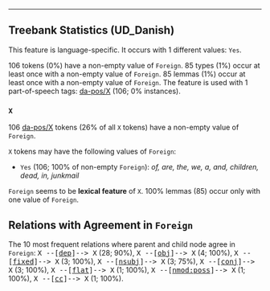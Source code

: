 

--------------------------------------------------------------------------------

## Treebank Statistics (UD_Danish)

This feature is language-specific.
It occurs with 1 different values: `Yes`.

106 tokens (0%) have a non-empty value of `Foreign`.
85 types (1%) occur at least once with a non-empty value of `Foreign`.
85 lemmas (1%) occur at least once with a non-empty value of `Foreign`.
The feature is used with 1 part-of-speech tags: [da-pos/X]() (106; 0% instances).

### `X`

106 [da-pos/X]() tokens (26% of all `X` tokens) have a non-empty value of `Foreign`.

`X` tokens may have the following values of `Foreign`:

* `Yes` (106; 100% of non-empty `Foreign`): <em>of, are, the, we, a, and, children, dead, in, junkmail</em>

`Foreign` seems to be **lexical feature** of `X`. 100% lemmas (85) occur only with one value of `Foreign`.

## Relations with Agreement in `Foreign`

The 10 most frequent relations where parent and child node agree in `Foreign`:
<tt>X --[<a href="../dep/dep.html">dep</a>]--> X</tt> (28; 90%),
<tt>X --[<a href="../dep/obj.html">obj</a>]--> X</tt> (4; 100%),
<tt>X --[<a href="../dep/fixed.html">fixed</a>]--> X</tt> (3; 100%),
<tt>X --[<a href="../dep/nsubj.html">nsubj</a>]--> X</tt> (3; 75%),
<tt>X --[<a href="../dep/conj.html">conj</a>]--> X</tt> (3; 100%),
<tt>X --[<a href="../dep/flat.html">flat</a>]--> X</tt> (1; 100%),
<tt>X --[<a href="../dep/nmod:poss.html">nmod:poss</a>]--> X</tt> (1; 100%),
<tt>X --[<a href="../dep/cc.html">cc</a>]--> X</tt> (1; 100%).

